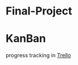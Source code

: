 # Final-Project

# KanBan
progress tracking in [Trello](https://trello.com/b/qxq8t4Gu/agile-monsters-project-tracking "go to trello kanban board")
